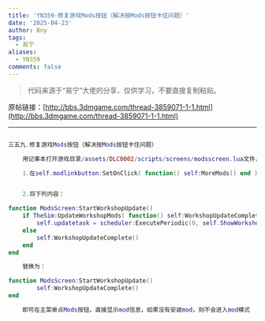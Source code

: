 ```yaml
---
title: 'YN359-修复游戏Mods按钮（解决按Mods按钮卡住问题）'
date: '2025-04-23'
author: Bny
tags:
  - 易宁
aliases:
  - YN359
comments: false
---
```


> 代码来源于“易宁”大佬的分享，仅供学习，不要直接复制粘贴。

原帖链接：[http://bbs.3dmgame.com/thread-3859071-1-1.html](http://bbs.3dmgame.com/thread-3859071-1-1.html)

---

```lua  

三五九.修复游戏Mods按钮（解决按Mods按钮卡住问题）	用记事本打开游戏目录/assets/DLC0002/scripts/screens/modsscreen.lua文件，	1.在self.modlinkbutton:SetOnClick( function() self:MoreMods() end )的下一行插入self.cb(true)	2.将下列内容：function ModsScreen:StartWorkshopUpdate()	if TheSim:UpdateWorkshopMods( function() self:WorkshopUpdateComplete() end ) then		self.updatetask = scheduler:ExecutePeriodic(0, self.ShowWorkshopStatus, nil, 0, self )	else		self:WorkshopUpdateComplete()	endend	替换为：function ModsScreen:StartWorkshopUpdate()		self:WorkshopUpdateComplete()end	即可在主菜单点Mods按钮，直接显示mod信息，如果没有安装mod，则不会进入mod模式

```  

